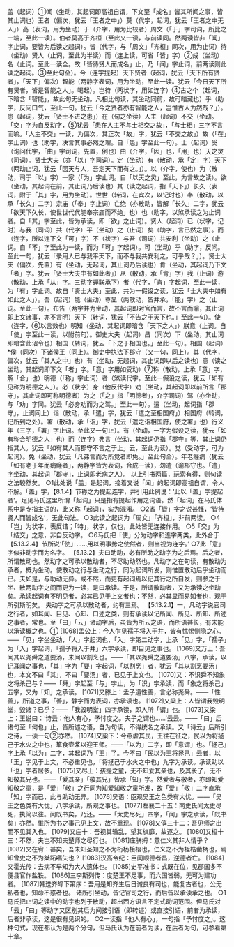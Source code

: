 <!-- { "loadSidebar": true } -->
盖（起词）①闻（坐动，其起词即高祖自谓，下文至「成名」皆其所闻之事，皆其止词也）王者（偏次，犹云「王者之中」）莫（代字，起词，犹云「王者之中无人」）高（表词，用为坐动）于（介字，用为比较者）周文（「于」字司词，所比之一端，至此一读）。伯者莫高于齐桓（至此又一读，与前读同。然两读皆非「闻」字止词，要皆为后读之起词）。皆（代字，与「周文」「齐桓」同次，用为止词）待（坐动）贤人（止词，至此为半读）而（连上读，可省「皆」字）②成（坐动）名（止词。至此一读全。故「皆待贤人而成名」止，乃「闻」字止词，前两读则此读之起词。③至此句全）。今（连字提起）天下贤者（起词，犹云「天下所有贤者」，「天下」偏次）智能（两静字表词，用为坐动，至此一读。犹云「今日天下所有贤者，皆是智能之人」。喝起）。岂待（两状字，用如连字）④古之个（起词，下暗含「智能」，故此句无坐动。凡相比句读，其坐动同前，故可暗藏也）乎（助字，反问口气，至此一句。犹云「今之贤者亦有智能之人，岂惟古人为然哉？」）。患（起词，犹云「贤士不进之患」）在（句之坐读）人主（起词）不交（坐动。「交」字为自反动字，⑤犹云「患在人主不与士相交之故」，「与士相」三字不言而喻。「人主不交」一读，为偏次，其正次「故」字，犹云「不交之故」）故（「在」字止词）也（助字，决言其事必然之理。自「患」字至此一句）。士（起词）奚（询问代字，「由」字司词，先置，例也）由（介字，「因」也，「用」也）天之灵（司词）。贤士大夫（亦「以」字司词）。定（坐动）有（散动，承「定」字）天下（两动止词，犹云「因天与人，吾定天下而有之。」）。以（介字，使也）为（散动，司于「以」字）一家（「为」字止词。自「以天之灵」至此，为言故之读）。欲（坐动，其起词在前，其止词乃后读也）其（读之起词，指「天下」）长久（表词，附于「其」字，用为坐动）。世世（转词，在宾次，以记时也）奉（散动，以承「长久」二字）宗庙（「奉」字止词）亡绝（亦散动，皆解「长久」二字，犹云「欲天下久长，使世世代代能奉宗庙而不绝」也）也（助字，以煞承读之为止词者。自「其」字至此，皆为承读，即「欲」之止词）。贤人（起词）已（状字，记时）与我（司词）共（代字）平（坐动）之（止词）矣（助字，言已然之事）。而（连字，所以连下文「可」字）不（状字）与吾（司词）共安利（坐动）之（止词。自「不」字至此为一读，而为「可」字起词）。可（坐动）乎（助字，反问。至此一句，犹云「录用人已与我平天下，而不与我共安利之，可乎哉？」）。贤士大夫（偏次，先置）有（坐动，无起词，其止词乃后读也）肯（坐动，其起词乃下文「者」字。犹云「贤士大夫中有如此者」）从（散动，承「肯」字）我（止词）游（散动，上承「从」字。三动字蝉联承下）者（代字，「肯」字起词，至此一读，为「有」字止词。故自「贤士大夫」至此，共为一假设之读，犹云「士大夫中如有如此之人」）。吾（起词）能（坐动）尊显（两散动，皆并承，「能」字）之（止词。至此一句）。布告（两字并为坐动，其起词即对官而言，故不言而喻，其止词即上文诸事，亦不言明）天下（转词，犹云「不告之于天下也。」至此一句）。使（连字，⑥以言效也）明知（坐动，其起词即暗含「天下之人」）朕意（止词。自「使」字至此一读，以附前句）。御史大夫（起词）昌（同次）下（坐动，其止词即暗含此诏令也）相国（转词，犹云「下之于相国也。」至此一句）。相国（起词）*侯（同次）下诸侯王（同上）。御史中执法下郡守（又一句，同上）。其（代字，偏次，犹云「其人之中」也）有（坐动，无起词，其止词即以后之读也）意（读之坐动，其起词即下文「者」字。「意」字用如受动）⑦称（散动，上承「意」字，解「合」也）明德（「称」字止词）者（煞读代字。至此一假设之读，犹云「如有见称为明德之人」）。必（状字）身（他反代字）劝（坐动，其起词即以前所言「郡守」，其止词即可称明德者）为之（「之」指「明德者」，介字司词）驾（亦坐动，与「劝」字同。犹云「必身劝而为之驾。」至此一句）。遣（坐动，起词指「郡守」，止词同上）诣（散动，承「遣」字，犹云「遣之至相国府」）相国府（转词，记所到之处）。署（散动，承「诣」字，犹云「遣之诣相国府，使之署」也）行义年（三字，「署」字止词。至此又一句止）。有（坐动，一字为假设之读，犹云「如有称合明德之人」也）而（连字）弗言（坐动，其起词仍指「郡守」等，其止词仍指其人。犹云「如有其人而郡守不言之于上」云，至此为读）。觉（受动字，可为起词）。免（坐动，犹云「凡弗言而为所觉者即免。」至此句全）。年老癃病（犹云「如有老于年而病癃者」，两静字皆为表词，合成一读），勿遣（谕郡守也。「遣」字坐动，其起词「郡守」，止词即老病之人）。
以上引书两篇，玩索有得，则句读之法较然矣。
○1此处说「盖」是起词，接着又说「闻」的起词即高祖自谓，令人不解。「盖」字，【8.1.4】节称之为提起连字，并引用此例说：‘此以「盖」字提起者’。足见马氏这里所谓「起词」只是指有提起作用之词语。然「起词」在马氏体系中是专指主语的，此又称「起词」，实为混淆。
○2省「皆」字之说甚怪，‘皆待贤人而皆成名’，无此句法。
○3此读之起词为「周文」「齐桓」，非前两读。
○4「岂」为状字，表反诘；「特」，状字，仅也，此处皆无连接作用。
○5「交」为「结交」之意，非自反动字。
○6马氏把「使」分为动字和连字两类，此外合于【5.13.2.4】节所说‘「使」……用以明事势之使然者，则当视为连字。’
○7此「意」字似非动字而为名字。
【5.13.2】夫曰助动，必有所助之动字为之后焉。后之者，所谓散动也。然动字之可承以散动者，不尽助动然也。凡动字之在句读，有散动为承者，概为坐动。使散动之行与坐动之行，同为起词所发，则惟置散动后乎坐动而已。夫如是，与助动无异。或不然，而更有起词焉以记其行之所自发，则参之于坐、散两动字之间而更为一读，是曰承读。于是，所谓散动者，又为承读之坐动矣。承读起词有不明见者，必其已见于上文者也；不然，必其显而易知者也，观于所引斯明矣。
夫动字之可承以散动者，约有三焉。
【5.13.2.1】一，凡动字说官司之行者，如耳闻、目见、心知、口述之类，则有承读以记所闻、所见、所知、所述之事者，常也。至「曰」「云」诸动字后，虽皆为所云之语，而所语甚长，有未能以承读概之也。①
[1068]孟公上：今人乍见孺子将入于井，皆有怵惕恻隐之心。——「见」字坐坐动，「人」字起词也，「入」字第二动字，上承「见」字，「孺子」为「入」字起词，「孺子将入于井」六字承读，即目见之事也。
[1069]又万上：吾闻其以尧舜之道要汤，未闻以割烹也。——「其以尧舜之道要汤」八字，承读，以记耳闻之事也，「其」字为「要」字起词，「以割烹」者，犹云「其以割烹要汤」也，本文不曰「其」，不曰「要汤」者，已见于上文也。
[1070]又：不识舜不知象之将杀己与？——「舜」字起至「与」字止，为「识」字承读，而「象之将杀己」五字，又为「知」之承读。
[1071]又滕上：孟子道性善，言必称尧舜。——「性善」，所道之事，「善」，静字而为表词，亦承读也。
[1072]又梁上：人皆谓我毁明堂，毁诸？已乎？——「我毁明堂」四字承读，即人所「谓」也。
[1073]又梁上：王说曰：‘诗云：他人有心，予忖度之。夫子之谓也……’云云。——「曰」后诸句至「何也」止，皆所述之语，自为句读，不得统名之承读。又「诗云」后所引之诗，一读一句②亦然。
[1074]又梁下：今燕虐其民，王往在征之，民以为将拯己于水火之中也，箪食壶浆以迎王师。——「以为」二字，即「意谓」也。「拯己」字上承「以为」二字，其起词乃「王」了。今不曰「民以为王将拯己」云者，以「王」字见于上文，不必重见也，「将拯己于水火之中也」九字为承读。承读助以「也」字者居多。
[1075]又尽上：孩提之童，无不知爱其亲也，及其长了，无不知敬其兄也。——「爱其亲」「敬其兄」皆承「知」字。然爱者与敬者，亦即知爱知敬之童，是「爱」「敬」之行同为知爱知敬之童所发，故「爱」「敬」二字直承「知」字而已，此与助动无异。
[1076]吴语：臣观吴王之色类有大忧。——「吴王之色类有大忧」八字承读，所观之事也。
[1077]左襄二十五：南史氏闻太史尽死，执简以往。闻既书矣，乃还。——「太史尽死」四字，「闻」字之承读，「既书矣」亦然。惟所为书之事己见上文，故不重现。
[1078]又僖三十二：吾见师之出而不见其入也。
[1079]又庄十：吾视其辙乱，望其旗靡，故逐之。
[1080]又桓十三：不然，夫岂不知夫楚师之尽行也。
[1081]庄骈拇：意仁义其非人情乎？
[1082]又在宥：甚矣，吾未知圣知之不为桁杨椄槢也，仁义之不为桎梏凿枘也，焉知曾史之不为桀跖嚆矢也？
[1083]汉高帝纪：臣闻顺德者昌，逆德者亡。
[1084]又霍光传：去病不早知为大人遗体也。
[1085]史平准书：式既在位，见郡国多不便县官作盐铁。
[1086]三李斯列传：度楚王不足事，而六国皆弱，无可为建功者。
[1087]韩送齐皡下第序：吾用是知齐生后日诚良有司也，能复古者也，公无私者也，知命不惑者也。
诸所引坐动，皆记官司之行，而后皆以承读承之也。
○1马氏把止词之读中的动字也列于散动，超出西方语言不定式动词范围。但马氏对「云」「曰」等动字又区别其后为间接引语（即转述）或直接引语，前者为承读，后者非承读，这是很有见识的。
○2一读指「他人有心」，一句指「予忖度之」。这种句式，现在都认为是两个分句，但马氏认为在前者为读，在后者为句，可参看第十章。
